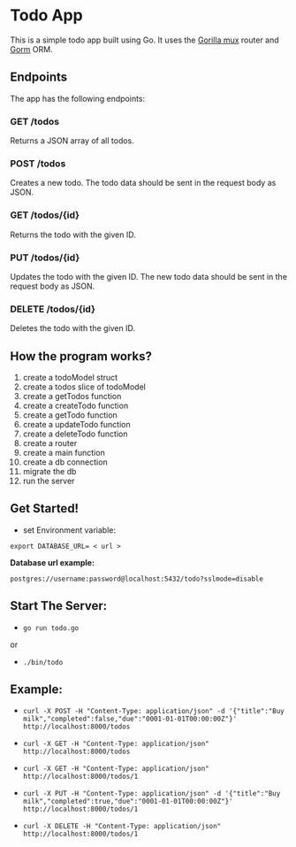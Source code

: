 # Todo App

This is a simple todo app built using Go. It uses the [Gorilla mux](https://www.gorillatoolkit.org/pkg/mux) router and [Gorm](https://gorm.io/) ORM.

## Endpoints

The app has the following endpoints:

### GET /todos

Returns a JSON array of all todos.

### POST /todos

Creates a new todo. The todo data should be sent in the request body as JSON.

### GET /todos/{id}

Returns the todo with the given ID.

### PUT /todos/{id}

Updates the todo with the given ID. The new todo data should be sent in the request body as JSON.

### DELETE /todos/{id}

Deletes the todo with the given ID.

## How the program works?

1. create a todoModel struct
2. create a todos slice of todoModel
3. create a getTodos function
4. create a createTodo function
5. create a getTodo function
6. create a updateTodo function
7. create a deleteTodo function
8. create a router
9. create a main function
10. create a db connection
11. migrate the db
12. run the server

## Get Started!

- set Environment variable:

``export DATABASE_URL= < url >``

**Database url example:**

``postgres://username:password@localhost:5432/todo?sslmode=disable``

## Start The Server:

-  ``go run todo.go``

or

- ``./bin/todo``

## Example:

- ``curl -X POST -H "Content-Type: application/json" -d '{"title":"Buy milk","completed":false,"due":"0001-01-01T00:00:00Z"}' http://localhost:8000/todos``

- ``curl -X GET -H "Content-Type: application/json" http://localhost:8000/todos``

- ``curl -X GET -H "Content-Type: application/json" http://localhost:8000/todos/1``

- ``curl -X PUT -H "Content-Type: application/json" -d '{"title":"Buy milk","completed":true,"due":"0001-01-01T00:00:00Z"}' http://localhost:8000/todos/1``

- ``curl -X DELETE -H "Content-Type: application/json" http://localhost:8000/todos/1``